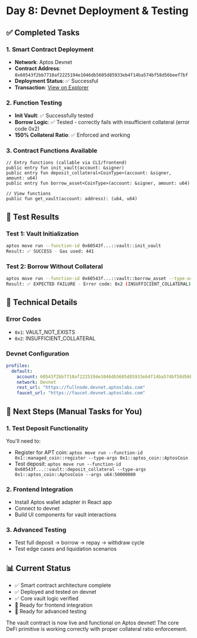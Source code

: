 # Day 8: Devnet Deployment & Testing

## ✅ Completed Tasks

### 1. Smart Contract Deployment
- **Network**: Aptos Devnet
- **Contract Address**: `0x60543f2bb7710af2225194e1046db5605d85933eb4f14ba574bf58d56beef7bf`
- **Deployment Status**: ✅ Successful
- **Transaction**: [View on Explorer](https://explorer.aptoslabs.com/txn/0x23d41c9d2e81f8df2cb8e0014e732123876ef72e7dc980e06f58f2a70432731e?network=devnet)

### 2. Function Testing
- **Init Vault**: ✅ Successfully tested
- **Borrow Logic**: ✅ Tested - correctly fails with insufficient collateral (error code 0x2)
- **150% Collateral Ratio**: ✅ Enforced and working

### 3. Contract Functions Available
```move
// Entry functions (callable via CLI/frontend)
public entry fun init_vault(account: &signer)
public entry fun deposit_collateral<CoinType>(account: &signer, amount: u64)
public entry fun borrow_asset<CoinType>(account: &signer, amount: u64)

// View functions
public fun get_vault(account: address): (u64, u64)
```

## 🧪 Test Results

### Test 1: Vault Initialization
```bash
aptos move run --function-id 0x60543f...::vault::init_vault
Result: ✅ SUCCESS - Gas used: 441
```

### Test 2: Borrow Without Collateral
```bash
aptos move run --function-id 0x60543f...::vault::borrow_asset --type-args 0x1::aptos_coin::AptosCoin --args u64:1000000
Result: ✅ EXPECTED FAILURE - Error code: 0x2 (INSUFFICIENT_COLLATERAL)
```

## 🔧 Technical Details

### Error Codes
- `0x1`: VAULT_NOT_EXISTS
- `0x2`: INSUFFICIENT_COLLATERAL

### Devnet Configuration
```yaml
profiles:
  default:
    account: 60543f2bb7710af2225194e1046db5605d85933eb4f14ba574bf58d56beef7bf
    network: Devnet
    rest_url: "https://fullnode.devnet.aptoslabs.com"
    faucet_url: "https://faucet.devnet.aptoslabs.com"
```

## 🎯 Next Steps (Manual Tasks for You)

### 1. **Test Deposit Functionality**
You'll need to:
- Register for APT coin: `aptos move run --function-id 0x1::managed_coin::register --type-args 0x1::aptos_coin::AptosCoin`
- Test deposit: `aptos move run --function-id 0x60543f...::vault::deposit_collateral --type-args 0x1::aptos_coin::AptosCoin --args u64:50000000`

### 2. **Frontend Integration**
- Install Aptos wallet adapter in React app
- Connect to devnet
- Build UI components for vault interactions

### 3. **Advanced Testing**
- Test full deposit → borrow → repay → withdraw cycle
- Test edge cases and liquidation scenarios

## 📊 Current Status
- ✅ Smart contract architecture complete
- ✅ Deployed and tested on devnet
- ✅ Core vault logic verified
- 🔄 Ready for frontend integration
- 🔄 Ready for advanced testing

The vault contract is now live and functional on Aptos devnet! The core DeFi primitive is working correctly with proper collateral ratio enforcement.
